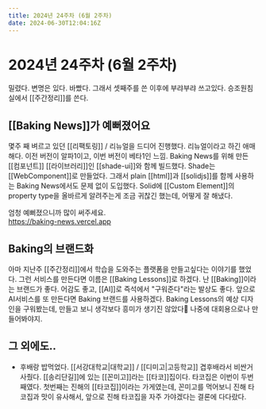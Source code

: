 ```yaml
---
title: 2024년 24주차 (6월 2주차)
date: 2024-06-30T12:04:16Z
---
```


# 2024년 24주차 (6월 2주차)

밀렸다. 변명은 있다. 바빴다. 그래서 셋째주를 쓴 이후에 부랴부랴 쓰고있다. 승조원침실에서 [[주간정리]]를 쓴다.

## [[Baking News]]가 예뻐졌어요

몇주 째 벼르고 있던 [[리팩토링]] / 리뉴얼을 드디어 진행했다. 리뉴얼이라고 하긴 애매해다. 이전 버전이 알파1이고, 이번 버전이 베타1인 느낌. Baking News를 위해 만든 [[컴포넌트]] [[라이브러리]]인 [[shade-ui]]와 함께 빌드했다. Shade는 [[WebComponent]]로 만들었다. 그래서 plain [[html]]과 [[solidjs]]를 함께 사용하는 Baking News에서도 문제 없이 도입했다. Solid에 [[Custom Element]]의 property type을 올바르게 알려주는게 조금 귀찮긴 했는데, 어떻게 잘 해냈다.

엄청 예뻐졌으니까 많이 써주세요.   
https://baking-news.vercel.app 

## Baking의 브랜드화

아마 지난주 [[주간정리]]에서 학습을 도와주는 플랫폼을 만들고싶다는 이야기를 했었다. 그런 서비스를 만든다면 이름은 [[Baking Lessons]]로 하겠다. 난 [[Baking]]이라는 브랜드가 좋다. 어감도 좋고, [[AI]]로 즉석에서 "구워준다"라는 발상도 좋다. 앞으로 AI서비스를 또 만든다면 Baking 브랜드를 사용하겠다.
Baking Lessons의 예상 디자인을 구워봤는데, 만들고 보니 생각보다 흥미가 생기진 않았다🥲 나중에 대회용으로나 만들어봐야지.

## 그 외에도..

- 후배랑 밥먹었다. [[서강대학교|대학교]] / [[디미고|고등학교]] 겹후배라서 비싼거 사줬다. [[송리단길]]에 있는 [[꼰미고]]라는 [[타코]]집이다. 타코집은 이번이 두번째였다. 첫번째는 진해의 [[타코집]]이라는 가게였는데, 꼰미고를 먹어보니 진해 타코집과 맛이 유사해서, 앞으로 진해 타코집을 자주 가야겠다는 결론에 다다랐다.